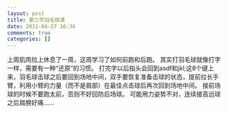 ```yaml
---
layout: post
title: 第三节羽毛球课
date: 2011-04-27 16:34
comments: true
categories: []
---
```

上周肌肉拉上休息了一周，这周学习了如何前跑和后跑。
其实打羽毛球就像打字一样，需要有一种“还原”的习惯。
打完字以后指头会回到asdf和jkl;这8个键上来，羽毛球击球之后要回到场地中间，双手要恢复准备击球的状态，提前拉长手臂，利用小臂的力量（而不是肩部）在最佳点击球后再次回到场地中间。
接前场球的时候不要跑太前，否则不好回防后场球。
可能用力姿势不对，连续接高远球之后肩膀好痛……
